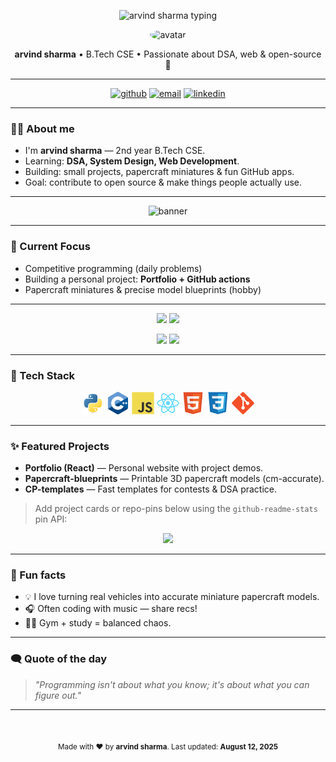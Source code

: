 <!-- README for: arvind sharma -->
<!-- Replace YOUR_GITHUB_USERNAME with your actual GitHub username throughout -->

<!-- TOP: Typing SVG -->
<p align="center">
  <img src="https://readme-typing-svg.herokuapp.com?font=Orbitron&size=38&color=%2379A500&center=true&vCenter=true&width=800&lines=Hi,+I'm+arvind+sharma👋;B.Tech+CSE+|+Student+%26+Learner;Building+cool+projects+%EF%B8%8F" alt="arvind sharma typing"/>
</p>

<p align="center">
  <!-- Profile GIF / avatar -->
  <img src="https://media.giphy.com/media/3oEjI6SIIHBdRxXI40/giphy.gif" width="180" height="180" style="border-radius:50%" alt="avatar"/>
</p>

<p align="center">
  <strong>arvind sharma</strong> • B.Tech CSE • Passionate about DSA, web & open-source 🚀  
</p>

---

<!-- Quick badges -->
<p align="center">
  <a href="https://github.com/YOUR_GITHUB_USERNAME"><img src="https://img.shields.io/badge/GitHub-@YOUR_GITHUB_USERNAME-181717?style=for-the-badge&logo=github" alt="github"/></a>
  <a href="mailto:your.email@example.com"><img src="https://img.shields.io/badge/Email-your.email%40example.com-D14836?style=for-the-badge&logo=gmail" alt="email"/></a>
  <a href="https://www.linkedin.com/in/YOUR_LINKEDIN"><img src="https://img.shields.io/badge/LinkedIn-Connect-0A66C2?style=for-the-badge&logo=linkedin" alt="linkedin"/></a>
</p>

---

<!-- About / short -->
### 👨‍💻 About me
- I'm **arvind sharma** — 2nd year B.Tech CSE.  
- Learning: **DSA, System Design, Web Development**.  
- Building: small projects, papercraft miniatures & fun GitHub apps.  
- Goal: contribute to open source & make things people actually use.

---

<!-- Cool capsule banner -->
<p align="center">
  <img src="https://capsule-render.vercel.app/api?type=waving&height=120&section=header&text=Code.+Compile.+Repeat.&fontSize=28" alt="banner"/>
</p>

---

### 🔭 Current Focus
- Competitive programming (daily problems)  
- Building a personal project: **Portfolio + GitHub actions**  
- Papercraft miniatures & precise model blueprints (hobby)

---

<!-- GitHub stats (replace username) -->
<p align="center">
  <img src="https://github-readme-stats.vercel.app/api?username=YOUR_GITHUB_USERNAME&show_icons=true&theme=tokyonight&count_private=true&border_radius=10" width="48%"/>
  <img src="https://github-readme-streak-stats.herokuapp.com?user=YOUR_GITHUB_USERNAME&theme=tokyonight&border_radius=10" width="48%"/>
</p>

<p align="center">
  <img src="https://github-readme-stats.vercel.app/api/top-langs/?username=YOUR_GITHUB_USERNAME&layout=compact&theme=tokyonight&border_radius=8" width="50%"/>
  <img src="https://github-profile-trophy.vercel.app/?username=YOUR_GITHUB_USERNAME&theme=matrix&no-frame=true&row=1&column=4" width="45%"/>
</p>

---

### 🧰 Tech Stack
<p align="center">
  <img src="https://raw.githubusercontent.com/devicons/devicon/master/icons/python/python-original.svg" width="36" title="Python"/>
  <img src="https://raw.githubusercontent.com/devicons/devicon/master/icons/cplusplus/cplusplus-original.svg" width="36" title="C++"/>
  <img src="https://raw.githubusercontent.com/devicons/devicon/master/icons/javascript/javascript-original.svg" width="36" title="JS"/>
  <img src="https://raw.githubusercontent.com/devicons/devicon/master/icons/react/react-original.svg" width="36" title="React"/>
  <img src="https://raw.githubusercontent.com/devicons/devicon/master/icons/html5/html5-original.svg" width="36" title="HTML5"/>
  <img src="https://raw.githubusercontent.com/devicons/devicon/master/icons/css3/css3-original.svg" width="36" title="CSS3"/>
  <img src="https://raw.githubusercontent.com/devicons/devicon/master/icons/git/git-original.svg" width="36" title="Git"/>
</p>

---

### ✨ Featured Projects
- **Portfolio (React)** — Personal website with project demos.  
- **Papercraft-blueprints** — Printable 3D papercraft models (cm-accurate).  
- **CP-templates** — Fast templates for contests & DSA practice.

> Add project cards or repo-pins below using the `github-readme-stats` pin API:
<p align="center">
  <img src="https://github-readme-stats-trinibs-projects.vercel.app/api/pin/?username=YOUR_GITHUB_USERNAME&repo=YOUR_REPO&theme=tokyonight"/>
</p>

---

### 🎯 Fun facts
- 💡 I love turning real vehicles into accurate miniature papercraft models.  
- 🎧 Often coding with music — share recs!  
- 🏋️‍♂️ Gym + study = balanced chaos.

---

### 🗨️ Quote of the day
> _"Programming isn't about what you know; it's about what you can figure out."_  

---

<!-- Footer / Contact -->
<p align="center">
  <img src="https://i.imgur.com/dBaSKWF.gif" height="14" width="100%"/>
</p>

<p align="center">
  <sub>Made with ❤️ by <b>arvind sharma</b>. Last updated: <!-- DYNAMIC:Update manually or leave as timestamp --> <b>August 12, 2025</b></sub>
</p>

